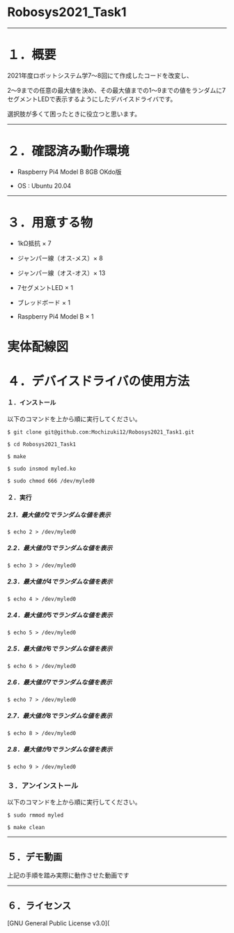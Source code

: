# Robosys2021_Task1

---

# １．概要
2021年度ロボットシステム学7～8回にて作成したコードを改変し、

2～9までの任意の最大値を決め、その最大値までの1～9までの値をランダムに7セグメントLEDで表示するようにしたデバイスドライバです。

選択肢が多くて困ったときに役立つと思います。

---

# ２．確認済み動作環境

- Raspberry Pi4 Model B 8GB OKdo版

- OS : Ubuntu 20.04

---

# ３．用意する物

- 1kΩ抵抗 × 7

- ジャンパー線（オス-メス）× 8

- ジャンパー線（オス-オス）× 13

- 7セグメントLED × 1

- ブレッドボード × 1

- Raspberry Pi4 Model B × 1

# 実体配線図


# ４．デバイスドライバの使用方法

#### １．インストール

以下のコマンドを上から順に実行してください。

```
$ git clone git@github.com:Mochizuki12/Robosys2021_Task1.git

$ cd Robosys2021_Task1

$ make

$ sudo insmod myled.ko

$ sudo chmod 666 /dev/myled0
```

#### ２．実行


##### 2.1．最大値が2でランダムな値を表示

```
$ echo 2 > /dev/myled0
```

##### 2.2．最大値が3でランダムな値を表示

```
$ echo 3 > /dev/myled0
```

##### 2.3．最大値が4でランダムな値を表示

```
$ echo 4 > /dev/myled0
```

##### 2.4．最大値が5でランダムな値を表示

```
$ echo 5 > /dev/myled0
```

##### 2.5．最大値が6でランダムな値を表示

```
$ echo 6 > /dev/myled0
```

##### 2.6．最大値が7でランダムな値を表示

```
$ echo 7 > /dev/myled0
```

##### 2.7．最大値が8でランダムな値を表示

```
$ echo 8 > /dev/myled0
```

##### 2.8．最大値が9でランダムな値を表示

```
$ echo 9 > /dev/myled0
```

### ３．アンインストール

以下のコマンドを上から順に実行してください。

```
$ sudo rmmod myled

$ make clean
```

---

## ５．デモ動画
上記の手順を踏み実際に動作させた動画です

---

## ６．ライセンス

[GNU General Public License v3.0](


